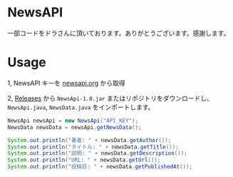 # NewsAPI
一部コードをドラさんに頂いております。ありがとうございます。感謝します。

# Usage
1, NewsAPI キーを [newsapi.org](https://newsapi.org/) から取得

2, [Releases](https://github.com/SimplyRin/NewsAPI/releases) から `NewsApi-1.0.jar` またはリポジトリをダウンロードし、 `NewsApi.java`, `NewsData.java` をインポートします。

```Java
NewsApi newsApi = new NewsApi("API_KEY");
NewsData newsData = newsApi.getNewsData();

System.out.println("著者: " + newsData.getAuthor());
System.out.println("タイトル: " + newsData.getTitle());
System.out.println("説明: " + newsData.getDescription());
System.out.println("URL: " + newsData.getUrl());
System.out.println("投稿日: " + newsData.getPublishedAt());
```

